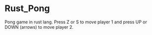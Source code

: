 # Rust_Pong
Pong game in rust lang.
Press Z or S to move player 1 and press UP or DOWN (arrows) to move player 2.
